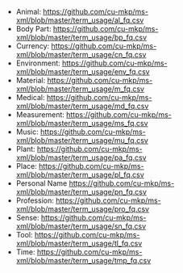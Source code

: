  * Animal: https://github.com/cu-mkp/ms-xml/blob/master/term_usage/al_fq.csv
 * Body Part: https://github.com/cu-mkp/ms-xml/blob/master/term_usage/bp_fq.csv
 * Currency: https://github.com/cu-mkp/ms-xml/blob/master/term_usage/cn_fq.csv
 * Environment: https://github.com/cu-mkp/ms-xml/blob/master/term_usage/env_fq.csv
 * Material: https://github.com/cu-mkp/ms-xml/blob/master/term_usage/m_fq.csv
 * Medical: https://github.com/cu-mkp/ms-xml/blob/master/term_usage/md_fq.csv
 * Measurement: https://github.com/cu-mkp/ms-xml/blob/master/term_usage/ms_fq.csv
 * Music: https://github.com/cu-mkp/ms-xml/blob/master/term_usage/mu_fq.csv
 * Plant: https://github.com/cu-mkp/ms-xml/blob/master/term_usage/pa_fq.csv
 * Place: https://github.com/cu-mkp/ms-xml/blob/master/term_usage/pl_fq.csv
 * Personal Name https://github.com/cu-mkp/ms-xml/blob/master/term_usage/pn_fq.csv
 * Profession: https://github.com/cu-mkp/ms-xml/blob/master/term_usage/pro_fq.csv
 * Sense: https://github.com/cu-mkp/ms-xml/blob/master/term_usage/sn_fq.csv
 * Tool: https://github.com/cu-mkp/ms-xml/blob/master/term_usage/tl_fq.csv
 * Time: https://github.com/cu-mkp/ms-xml/blob/master/term_usage/tmp_fq.csv
